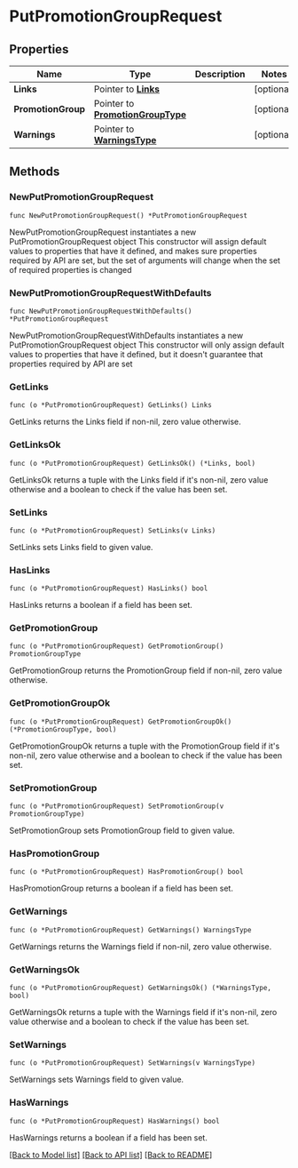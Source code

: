 # PutPromotionGroupRequest

## Properties

Name | Type | Description | Notes
------------ | ------------- | ------------- | -------------
**Links** | Pointer to [**Links**](Links.md) |  | [optional] 
**PromotionGroup** | Pointer to [**PromotionGroupType**](PromotionGroupType.md) |  | [optional] 
**Warnings** | Pointer to [**WarningsType**](WarningsType.md) |  | [optional] 

## Methods

### NewPutPromotionGroupRequest

`func NewPutPromotionGroupRequest() *PutPromotionGroupRequest`

NewPutPromotionGroupRequest instantiates a new PutPromotionGroupRequest object
This constructor will assign default values to properties that have it defined,
and makes sure properties required by API are set, but the set of arguments
will change when the set of required properties is changed

### NewPutPromotionGroupRequestWithDefaults

`func NewPutPromotionGroupRequestWithDefaults() *PutPromotionGroupRequest`

NewPutPromotionGroupRequestWithDefaults instantiates a new PutPromotionGroupRequest object
This constructor will only assign default values to properties that have it defined,
but it doesn't guarantee that properties required by API are set

### GetLinks

`func (o *PutPromotionGroupRequest) GetLinks() Links`

GetLinks returns the Links field if non-nil, zero value otherwise.

### GetLinksOk

`func (o *PutPromotionGroupRequest) GetLinksOk() (*Links, bool)`

GetLinksOk returns a tuple with the Links field if it's non-nil, zero value otherwise
and a boolean to check if the value has been set.

### SetLinks

`func (o *PutPromotionGroupRequest) SetLinks(v Links)`

SetLinks sets Links field to given value.

### HasLinks

`func (o *PutPromotionGroupRequest) HasLinks() bool`

HasLinks returns a boolean if a field has been set.

### GetPromotionGroup

`func (o *PutPromotionGroupRequest) GetPromotionGroup() PromotionGroupType`

GetPromotionGroup returns the PromotionGroup field if non-nil, zero value otherwise.

### GetPromotionGroupOk

`func (o *PutPromotionGroupRequest) GetPromotionGroupOk() (*PromotionGroupType, bool)`

GetPromotionGroupOk returns a tuple with the PromotionGroup field if it's non-nil, zero value otherwise
and a boolean to check if the value has been set.

### SetPromotionGroup

`func (o *PutPromotionGroupRequest) SetPromotionGroup(v PromotionGroupType)`

SetPromotionGroup sets PromotionGroup field to given value.

### HasPromotionGroup

`func (o *PutPromotionGroupRequest) HasPromotionGroup() bool`

HasPromotionGroup returns a boolean if a field has been set.

### GetWarnings

`func (o *PutPromotionGroupRequest) GetWarnings() WarningsType`

GetWarnings returns the Warnings field if non-nil, zero value otherwise.

### GetWarningsOk

`func (o *PutPromotionGroupRequest) GetWarningsOk() (*WarningsType, bool)`

GetWarningsOk returns a tuple with the Warnings field if it's non-nil, zero value otherwise
and a boolean to check if the value has been set.

### SetWarnings

`func (o *PutPromotionGroupRequest) SetWarnings(v WarningsType)`

SetWarnings sets Warnings field to given value.

### HasWarnings

`func (o *PutPromotionGroupRequest) HasWarnings() bool`

HasWarnings returns a boolean if a field has been set.


[[Back to Model list]](../README.md#documentation-for-models) [[Back to API list]](../README.md#documentation-for-api-endpoints) [[Back to README]](../README.md)


